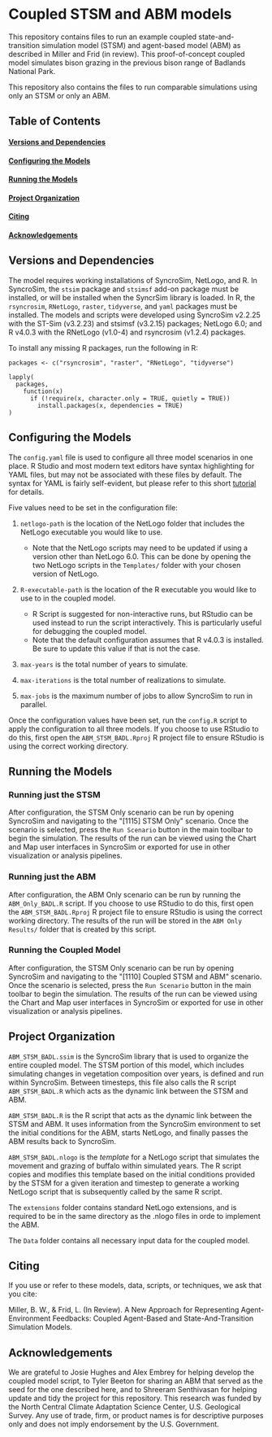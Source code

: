 # Coupled STSM and ABM models

This repository contains files to run an example coupled state-and-transition
simulation model (STSM) and agent-based model (ABM) as described in Miller and
Frid (in review). This proof-of-concept coupled model simulates bison grazing in the
previous bison range of Badlands National Park.

This repository also contains the files to run comparable simulations using
only an STSM or only an ABM.

## Table of Contents

#### [Versions and Dependencies](#versions-and-dependencies-1)
#### [Configuring the Models](#configuring-the-models-1)
#### [Running the Models](#running-the-models-1)
#### [Project Organization](#project-organization-1)
#### [Citing](#citing-1)
#### [Acknowledgements](#acknowledgements-1)

## Versions and Dependencies

The model requires working installations of SyncroSim, NetLogo, and R. In
SyncroSim, the `stsim` package and `stsimsf` add-on package must be installed,
or will be installed when the SyncrSim library is loaded. In R, the
`rsyncrosim`, `RNetLogo`, `raster`, `tidyverse`, and `yaml` packages must be
installed. The models and scripts were developed using SyncroSim v2.2.25 with
the ST-Sim (v3.2.23) and stsimsf (v3.2.15) packages; NetLogo 6.0; and R v4.0.3
with the RNetLogo (v1.0-4) and rsyncrosim (v1.2.4) packages.

To install any missing R packages, run the following in R:

```{r}
packages <- c("rsyncrosim", "raster", "RNetLogo", "tidyverse")

lapply(
  packages,
    function(x) 
      if (!require(x, character.only = TRUE, quietly = TRUE))
        install.packages(x, dependencies = TRUE)
)
```

## Configuring the Models

The `config.yaml` file is used to configure all three model scenarios in one
place. R Studio and most modern text editors have syntax highlighting for YAML
files, but may not be associated with these files by default. The syntax for
YAML is fairly self-evident, but please refer to this short
[tutorial](https://rollout.io/blog/yaml-tutorial-everything-you-need-get-started/)
for details.

Five values need to be set in the configuration file:

  1. `netlogo-path` is the location of the NetLogo folder that includes the
     NetLogo executable you would like to use.
      - Note that the NetLogo scripts may need to be updated if using a version
        other than NetLogo 6.0. This can be done by opening the two NetLogo
        scripts in the `Templates/` folder with your chosen version of NetLogo.

  2. `R-executable-path` is the location of the R executable you would like to
     use to in the coupled model.
      - R Script is suggested for non-interactive runs, but RStudio can be used
        instead to run the script interactively. This is particularly useful for
        debugging the coupled model.
      - Note that the default configuration assumes that R v4.0.3 is installed.
        Be sure to update this value if that is not the case.

  3. `max-years` is the total number of years to simulate.

  4. `max-iterations` is the total number of realizations to simulate.

  5. `max-jobs` is the maximum number of jobs to allow SyncroSim to run in
      parallel.

Once the configuration values have been set, run the `config.R` script to apply
the configuration to all three models. If you choose to use RStudio to do this,
first open the `ABM_STSM_BADL.Rproj` R project file to ensure RStudio is using
the correct working directory.

## Running the Models

### Running just the STSM

After configuration, the STSM Only scenario can be run by opening SyncroSim and
navigating to the "[1115] STSM Only" scenario. Once the scenario is selected, 
press the `Run Scenario` button in the main toolbar to begin the simulation. The
results of the run can be viewed using the Chart and Map user interfaces in
SyncroSim or exported for use in other visualization or analysis pipelines.

### Running just the ABM

After configuration, the ABM Only scenario can be run by running the
`ABM_Only_BADL.R` script. If you choose to use RStudio to do this, first open
the `ABM_STSM_BADL.Rproj` R project file to ensure RStudio is using the correct
working directory. The results of the run will be stored in the `ABM Only Results/`
folder that is created by this script.

### Running the Coupled Model

After configuration, the STSM Only scenario can be run by opening SyncroSim and
navigating to the "[1110] Coupled STSM and ABM" scenario. Once the scenario is
selected, press the `Run Scenario` button in the main toolbar to begin the
simulation. The results of the run can be viewed using the Chart and Map user
interfaces in SyncroSim or exported for use in other visualization or analysis
pipelines.

## Project Organization

`ABM_STSM_BADL.ssim` is the SyncroSim library that is used to organize the
entire coupled model. The STSM portion of this model, which includes simulating
changes in vegetation composition over years, is defined and run within
SyncroSim. Between timesteps, this file also calls the R script `ABM_STSM_BADL.R`
which acts as the dynamic link between the STSM and ABM.

`ABM_STSM_BADL.R` is the R script that acts as the dynamic link between the STSM
and ABM. It uses information from the SyncroSim environment to set the initial
conditions for the ABM, starts NetLogo, and finally passes the ABM results back
to SyncroSim.

`ABM_STSM_BADL.nlogo` is the _template_ for a NetLogo script that simulates the
movement and grazing of buffalo within simulated years. The R script copies and
modifies this template based on the initial conditions provided by the STSM for
a given iteration and timestep to generate a working NetLogo script that is
subsequently called by the same R script.

The `extensions` folder contains standard NetLogo extensions, and is required to
be in the same directory as the .nlogo files in orde to implement the ABM.

The `Data` folder contains all necessary input data for the coupled model.

## Citing

If you use or refer to these models, data, scripts, or techniques, we ask that
you cite:

Miller, B. W., & Frid, L. (In Review). A New Approach for Representing
Agent-Environment Feedbacks: Coupled Agent-Based and State-And-Transition
Simulation Models.

## Acknowledgements

We are grateful to Josie Hughes and Alex Embrey for helping develop the coupled
model script, to Tyler Beeton for sharing an ABM that served as the seed for
the one described here, and to Shreeram Senthivasan for helping update and tidy
the project for this repository. This research was funded by the North Central
Climate Adaptation Science Center, U.S. Geological Survey. Any use of trade,
firm, or product names is for descriptive purposes only and does not imply
endorsement by the U.S. Government.

